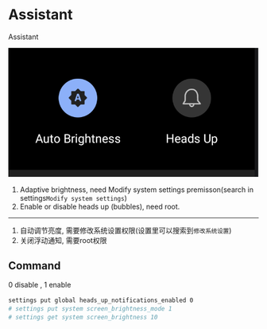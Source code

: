 # Assistant

Assistant

![1](./ScreenShoot/1.png )

1. Adaptive brightness, need Modify system settings premisson(search in settings`Modify system settings`)
2. Enable or disable heads up (bubbles), need root.

------------------

1. 自动调节亮度, 需要修改系统设置权限(设置里可以搜索到`修改系统设置`)
2. 关闭浮动通知, 需要root权限

## Command

0 disable , 1 enable

```bash
settings put global heads_up_notifications_enabled 0
# settings put system screen_brightness_mode 1
# settings get system screen_brightness 10
```

